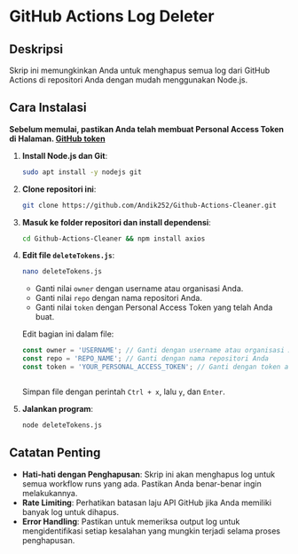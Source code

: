 # GitHub Actions Log Deleter

## Deskripsi
Skrip ini memungkinkan Anda untuk menghapus semua log dari GitHub Actions di repositori Anda dengan mudah menggunakan Node.js.

## Cara Instalasi

**Sebelum memulai, pastikan Anda telah membuat Personal Access Token di 
Halaman. [GitHub token](https://github.com/settings/tokens)**

1. **Install Node.js dan Git**:
   ```bash
   sudo apt install -y nodejs git
   ```

2. **Clone repositori ini**:
   ```bash
   git clone https://github.com/Andik252/Github-Actions-Cleaner.git
   ```

3. **Masuk ke folder repositori dan install dependensi**:
   ```bash
   cd Github-Actions-Cleaner && npm install axios
   ```

4. **Edit file `deleteTokens.js`**:
   ```bash
   nano deleteTokens.js
   ```
   
   - Ganti nilai `owner` dengan username atau organisasi Anda.
   - Ganti nilai `repo` dengan nama repositori Anda.
   - Ganti nilai `token` dengan Personal Access Token yang telah Anda buat.

   Edit bagian ini dalam file:
   ```javascript
   const owner = 'USERNAME'; // Ganti dengan username atau organisasi Anda
   const repo = 'REPO_NAME'; // Ganti dengan nama repositori Anda
   const token = 'YOUR_PERSONAL_ACCESS_TOKEN'; // Ganti dengan token akses pribadi Anda



   ```
   Simpan file dengan perintah `Ctrl + x`, lalu `y`, dan `Enter`.

5. **Jalankan program**:
   ```bash
   node deleteTokens.js
   ```

## Catatan Penting
- **Hati-hati dengan Penghapusan**: Skrip ini akan menghapus log untuk semua workflow runs yang ada. Pastikan Anda benar-benar ingin melakukannya.
- **Rate Limiting**: Perhatikan batasan laju API GitHub jika Anda memiliki banyak log untuk dihapus.
- **Error Handling**: Pastikan untuk memeriksa output log untuk mengidentifikasi setiap kesalahan yang mungkin terjadi selama proses penghapusan.

